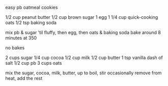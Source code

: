 easy pb oatmeal cookies

1/2 cup peanut butter
1/2 cup brown sugar
1 egg
1 1/4 cup quick-cooking oats
1/2 tsp baking soda

mix pb & sugar 'til fluffy, then egg, then oats & baking soda
bake around 8 minutes at 350



no bakes

2 cups sugar
1/4 cup cocoa
1/2 cup milk
1/2 cup butter
1 tsp vanilla
dash of salt
1/2 cup pb
3 cups oats

mix the sugar, cocoa, milk, butter, up to boil, stir occasionally
remove from heat, add the rest
